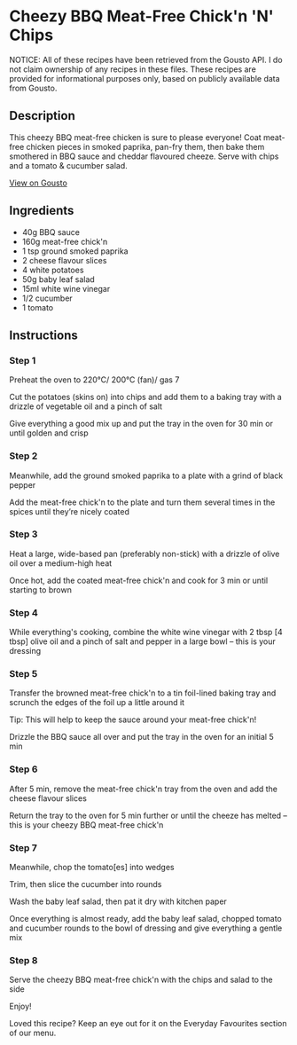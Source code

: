 # Cheezy BBQ Meat-Free Chick'n 'N' Chips

NOTICE: All of these recipes have been retrieved from the Gousto API. I do not claim ownership of any recipes in these files. These recipes are provided for informational purposes only, based on publicly available data from Gousto.

## Description

This cheezy BBQ meat-free chicken is sure to please everyone! Coat meat-free chicken pieces in smoked paprika, pan-fry them, then bake them smothered in BBQ sauce and cheddar flavoured cheeze. Serve with chips and a tomato & cucumber salad.

[View on Gousto](https://www.gousto.co.uk/recipes/cookbook/cheezy-bbq-meat-free-chickn-n-chips)

## Ingredients

- 40g BBQ sauce
- 160g meat-free chick'n
- 1 tsp ground smoked paprika
- 2 cheese flavour slices
- 4 white potatoes
- 50g baby leaf salad
- 15ml white wine vinegar 
- 1/2 cucumber
- 1 tomato

## Instructions


### Step 1

Preheat the oven to 220°C/ 200°C (fan)/ gas 7

Cut the potatoes (skins on) into chips and add them to a baking tray with a drizzle of vegetable oil and a pinch of salt

Give everything a good mix up and put the tray in the oven for 30 min or until golden and crisp


### Step 2

Meanwhile, add the ground smoked paprika to a plate with a grind of black pepper

Add the meat-free chick'n to the plate and turn them several times in the spices until they’re nicely coated


### Step 3

Heat a large, wide-based pan (preferably non-stick) with a drizzle of olive oil over a medium-high heat

Once hot, add the coated meat-free chick'n and cook for 3 min or until starting to brown


### Step 4

While everything's cooking, combine the white wine vinegar with 2 tbsp <span class="text-danger">[4 tbsp]</span> olive oil and a pinch of salt and pepper in a large bowl – this is your dressing


### Step 5

Transfer the browned meat-free chick'n to a tin foil-lined baking tray and scrunch the edges of the foil up a little around it

Tip: This will help to keep the sauce around your meat-free chick'n!

Drizzle the BBQ sauce all over and put the tray in the oven for an initial 5 min


### Step 6

After 5 min, remove the meat-free chick'n tray from the oven and add the cheese flavour slices

Return the tray to the oven for 5 min further or until the cheeze has melted – this is your cheezy BBQ meat-free chick'n


### Step 7

Meanwhile, chop the tomato<span class="text-danger">[es]</span> into wedges

Trim, then slice the cucumber into rounds

Wash the baby leaf salad, then pat it dry with kitchen paper

Once everything is almost ready, add the baby leaf salad, chopped tomato and cucumber rounds to the bowl of dressing and give everything a gentle mix

### Step 8

Serve the cheezy BBQ meat-free chick'n with the chips and salad to the side

Enjoy!

<span class="text-danger">Loved this recipe? Keep an eye out for it on the Everyday Favourites section of our menu.</span>

